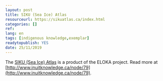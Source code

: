 ```yaml
---
layout: post
title: SIKU (Sea Ice) Atlas
resourceurl: https://sikuatlas.ca/index.html
categories: []
ref:
lang: en
tags: [indigenous knowledge,exemplar]
readytopublish: YES
date: 25/11/2019
---
```

The [SIKU (Sea Ice) Atlas](https://sikuatlas.ca/index.html) is a product of the ELOKA project. Read more at [http://www.inuitknowledge.ca/node/79](http://www.inuitknowledge.ca/node/79).
